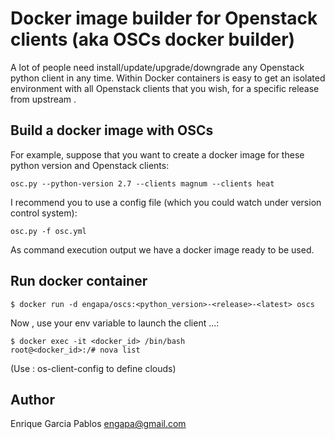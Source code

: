 # Docker image builder for Openstack clients (aka OSCs docker builder)

A lot of people need install/update/upgrade/downgrade any Openstack python client in any time.
Within Docker containers is easy to get an isolated environment with all Openstack clients that you wish, for a specific release from upstream .

## Build a docker image with OSCs

For example, suppose that you want to create a docker image for these python version and Openstack clients:

```
osc.py --python-version 2.7 --clients magnum --clients heat
```

I recommend you to use a config file (which you could watch under version control system):

```
osc.py -f osc.yml
```

As command execution output we have a docker image ready to be used.

## Run docker container

```
$ docker run -d engapa/oscs:<python_version>-<release>-<latest> oscs
```

Now , use your env variable to launch the client ...:

```
$ docker exec -it <docker_id> /bin/bash
root@<docker_id>:/# nova list
```

(Use : os-client-config to define clouds)

## Author

Enrique Garcia Pablos <engapa@gmail.com>